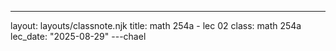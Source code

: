 ---
layout: layouts/classnote.njk
title: math 254a - lec 02
class: math 254a
lec_date: "2025-08-29"
---chael